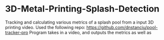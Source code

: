 # 3D-Metal-Printing-Splash-Detection
Tracking and calculating various metrics of a splash pool from a input 3D printing video. Used the following repo: https://github.com/dnstanciu/pool-tracker-pro
Program takes in a video, and outputs the metrics as well as 

